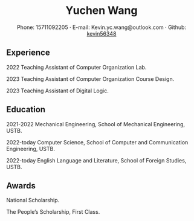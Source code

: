  <center>
     <h1>Yuchen Wang</h1>
     <div>
         <span>
             Phone:
             15711092205
         </span>
         ·
         <span>
             E-mail:
             Kevin.yc.wang@outlook.com
         </span>
         ·
         <span>
             Github:
             <a href="https://github.com/kevin56348">kevin56348</a>
         </span>
     </div>
 </center>

## Experience 

2022 Teaching Assistant of Computer Organization Lab.

2023 Teaching Assistant of Computer Organization Course Design.

2023 Teaching Assistant of Digital Logic.



## Education

2021-2022 Mechanical Engineering, School of Mechanical Engineering, USTB.

2022-today Computer Science, School of Computer and Communication Engineering, USTB.

2022-today English Language and Literature, School of Foreign Studies, USTB. 

## Awards

National Scholarship.

The People’s Scholarship, First Class.